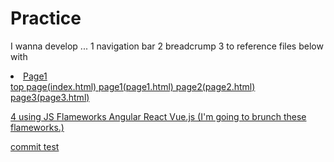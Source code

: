 # Practice

I wanna develop ...
  1 navigation bar
  2 breadcrump
  3 to reference files below with <li><a href="page1.html">Page1</li>
      top page(index.html)
        page1(page1.html)
        page2(page2.html)
        page3(page3.html)
        
  4 using JS Flameworks Angular React Vue.js
      (I'm going to brunch these flameworks.)
  
commit test